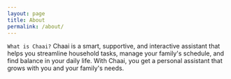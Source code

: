 ```yaml
---
layout: page
title: About
permalink: /about/
---
```


`What is Chaai?`
Chaai is a smart, supportive, and interactive assistant that helps you streamline household tasks, manage your family's schedule, and find balance in your daily life. With Chaai, you get a personal assistant that grows with you and your family's needs.

